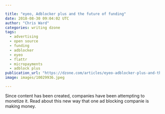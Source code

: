 ```yaml
---

title: "eyeo, Adblocker plus and the future of funding"
date: 2018-08-30 09:04:02 UTC
author: "Chris Ward"
categories: writing dzone
tags:
  - advertising
  - open source
  - funding
  - adblocker
  - eyeo
  - flattr
  - micropayments
  - adblock plus
publication_url: "https://dzone.com/articles/eyeo-adblocker-plus-and-the-future-of-funding"
image: images/10029936.jpeg

---
```

Since content has been created, companies have been attempting to monetize it. Read about this new way that one ad blocking companie is making money.

